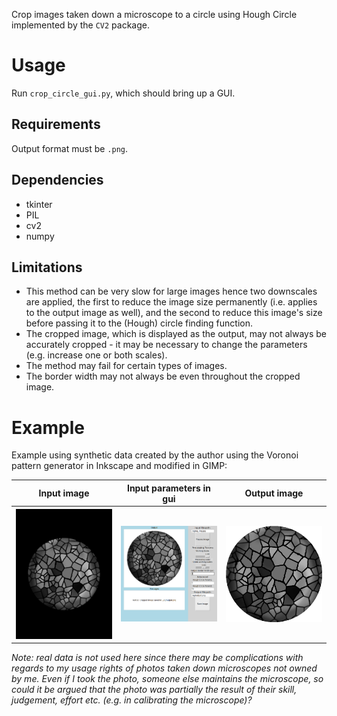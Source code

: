 Crop images taken down a microscope to a circle using Hough Circle implemented by the `CV2` package.

# Usage
Run `crop_circle_gui.py`, which should bring up a GUI.

## Requirements

Output format must be `.png`.

## Dependencies
- tkinter
- PIL
- cv2
- numpy

## Limitations
- This method can be very slow for large images hence two downscales are applied, the first to reduce the image size permanently (i.e. applies to the output image as well), and the second to reduce this image's size before passing it to the (Hough) circle finding function.
- The cropped image, which is displayed as the output, may not always be accurately cropped - it may be necessary to change the parameters (e.g. increase one or both scales). 
- The method may fail for certain types of images. 
- The border width may not always be even throughout the cropped image.

# Example
Example using synthetic data created by the author using the Voronoi pattern generator in Inkscape and modified in GIMP:
<table>
<tr>
<th width="33%">Input image</th>
<th width="33%">Input parameters in gui</th>
<th width="33%">Output image</th>
<tr>
<th><img src="./eg/eg_img.jpg" width="100%"></th>
<th><img src="./eg/inputs.png" width="100%"></th>
<th><img src="./eg/output.png" width="100%"></th>
</tr>
</table>

*Note: real data is not used here since there may be complications with regards to my usage rights of photos taken down microscopes not owned by me. Even if I took the photo, someone else maintains the microscope, so could it be argued that the photo was partially the result of their skill, judgement, effort etc. (e.g. in calibrating the microscope)?*
